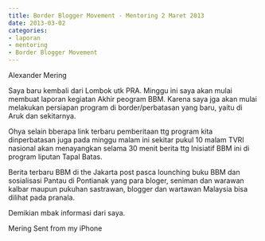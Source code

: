 ```yaml
---
title: Border Blogger Movement - Mentoring 2 Maret 2013 
date: 2013-03-02
categories:
- laporan
- mentoring
- Border Blogger Movement
---
```


Alexander Mering

Saya baru kembali dari Lombok utk PRA. Minggu ini saya akan mulai membuat laporan kegiatan Akhir peogram BBM. Karena saya jga akan mulai melakukan persiapan program di border/perbatasan yang baru, yaitu di Aruk dan sekitarnya.

Ohya selain bberapa link terbaru pemberitaan ttg program kita dinperbatasan juga pada minggu malam ini sekitar pukul 10 malam TVRI nasional akan menayangkan selama 30 menit berita ttg Inisiatif BBM ini di program liputan Tapal Batas.

Berita terbaru BBM di the Jakarta post pasca lounching buku BBM dan sosialisasi Pantau di Pontianak yang para bloger, seniman dan warawan kalbar maupun pukuhan sastrawan, blogger dan wartawan Malaysia bisa dilihat pada pranala.

Demikian mbak informasi dari saya.

Mering Sent from my iPhone 
